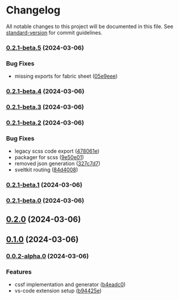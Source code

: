 # Changelog

All notable changes to this project will be documented in this file. See [standard-version](https://github.com/conventional-changelog/standard-version) for commit guidelines.

### [0.2.1-beta.5](https://github.com/medyll/cssfabric/compare/v0.2.1-beta.4...v0.2.1-beta.5) (2024-03-06)


### Bug Fixes

* missing exports for fabric sheet ([05e9eee](https://github.com/medyll/cssfabric/commit/05e9eee205809ad2d2691bfa23e0497593ad2543))

### [0.2.1-beta.4](https://github.com/medyll/cssfabric/compare/v0.2.1-beta.3...v0.2.1-beta.4) (2024-03-06)

### [0.2.1-beta.3](https://github.com/medyll/cssfabric/compare/v0.2.1-beta.2...v0.2.1-beta.3) (2024-03-06)

### [0.2.1-beta.2](https://github.com/medyll/cssfabric/compare/v0.2.1-beta.1...v0.2.1-beta.2) (2024-03-06)


### Bug Fixes

* legacy scss code export ([478061e](https://github.com/medyll/cssfabric/commit/478061e08ca14d9be2f6e204fa444ba572250477))
* packager for scss ([9e50e01](https://github.com/medyll/cssfabric/commit/9e50e01f2b6c2443b50e4143917a85e8ca1e33c5))
* removed json generation ([327c7d7](https://github.com/medyll/cssfabric/commit/327c7d7f1220ee03333aff9774bf848945afb08c))
* sveltkit routing ([84d4008](https://github.com/medyll/cssfabric/commit/84d4008eaccd8606b51afb87a380e78324ee428a))

### [0.2.1-beta.1](https://github.com/medyll/cssfabric/compare/v0.2.1-beta.0...v0.2.1-beta.1) (2024-03-06)

### [0.2.1-beta.0](https://github.com/medyll/cssfabric/compare/v0.2.0...v0.2.1-beta.0) (2024-03-06)

## [0.2.0](https://github.com/medyll/cssfabric/compare/v0.1.0...v0.2.0) (2024-03-06)

## [0.1.0](https://github.com/medyll/cssfabric/compare/v0.0.2-alpha.0...v0.1.0) (2024-03-06)

### [0.0.2-alpha.0](https://github.com/medyll/cssfabric/compare/v0.4.2...v0.0.2-alpha.0) (2024-03-06)


### Features

* cssf implementation and generator ([b4eadc0](https://github.com/medyll/cssfabric/commit/b4eadc05a9f0f77eefc3b806ec9395f513dd4178))
* vs-code extension setup ([b94425e](https://github.com/medyll/cssfabric/commit/b94425e91434093353ecc586e0db0ada279ade4f))
